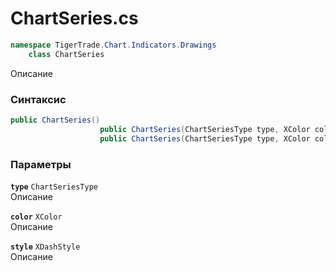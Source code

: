 
# ChartSeries.cs
```csharp
namespace TigerTrade.Chart.Indicators.Drawings  
    class ChartSeries
```

Описание

### Синтаксис
```csharp
public ChartSeries()
                    public ChartSeries(ChartSeriesType type, XColor color)
                    public ChartSeries(ChartSeriesType type, XColor color, XDashStyle style)
```

### Параметры
**`type`** `ChartSeriesType`  
 Описание  
  
**`color`** `XColor`  
 Описание  
  
**`style`** `XDashStyle`  
 Описание  
  

                    
                    